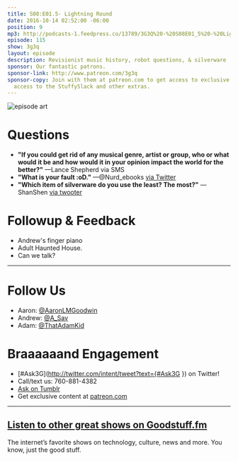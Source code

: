 ```yaml
---
title: S08:E01.5- Lightning Round
date: 2016-10-14 02:52:00 -06:00
position: 9
mp3: http://podcasts-1.feedpress.co/13789/3G3Q%20-%20S08E01_5%20-%20Lightning%20Round.mp3
episode: 115
show: 3g3q
layout: episode
description: Revisionist music history, robot questions, & silverware
sponsor: Our fantastic patrons.
sponsor-link: http://www.patreon.com/3g3q
sponsor-copy: Join with them at patreon.com to get access to exclusive bonus material,
  access to the StuffySlack and other extras.
---
```


![episode art][1]

# Questions

* **"If you could get rid of any musical genre, artist or group, who or what would it be and how would it in your opinion impact the world for the better?"** —Lance Shepherd via SMS
* **"What is your fault :oD."** —@Nurd_ebooks [via Twitter][2]
* **"Which item of silverware do you use the least? The most?"** —ShanShen [via twooter][3]

# Followup & Feedback

* Andrew's finger piano
* Adult Haunted House.
* Can we talk?

***

# Follow Us
* Aaron: [@AaronLMGoodwin](http://twitter.com/aaronlmgoodwin)
* Andrew: [@A_Sav](http://twitter.com/a_sav)
* Adam: [@ThatAdamKid](http://twitter.com/thatadamkid)

# Braaaaaand Engagement
* [#Ask3G](http://twitter.com/intent/tweet?text={#Ask3G }) on Twitter!
* Call/text us: 760-881-4382
* [Ask on Tumblr](http://3g3q.co/ask)
* Get exclusive content at [patreon.com](http://www.patreon.com/3g3q)

***

## [Listen to other great shows on Goodstuff.fm](http://goodstuff.fm/)
The internet’s favorite shows on technology, culture, news and more. You know, just the good stuff.

[1]: http://l.gdwn.co/11nVB.jpg
[2]: https://twitter.com/753627610517737473/status/757100171075485696
[3]: https://twitter.com/2629451/status/759976960848175104
[4]: http://twitter.com/aaronlmgoodwin
[5]: http://twitter.com/a_sav
[6]: http://twitter.com/thatadamkid
[7]: http://3g3q.co/ask
[8]: http://www.patreon.com/3g3q
[9]: http://goodstuff.fm/3g3q/
